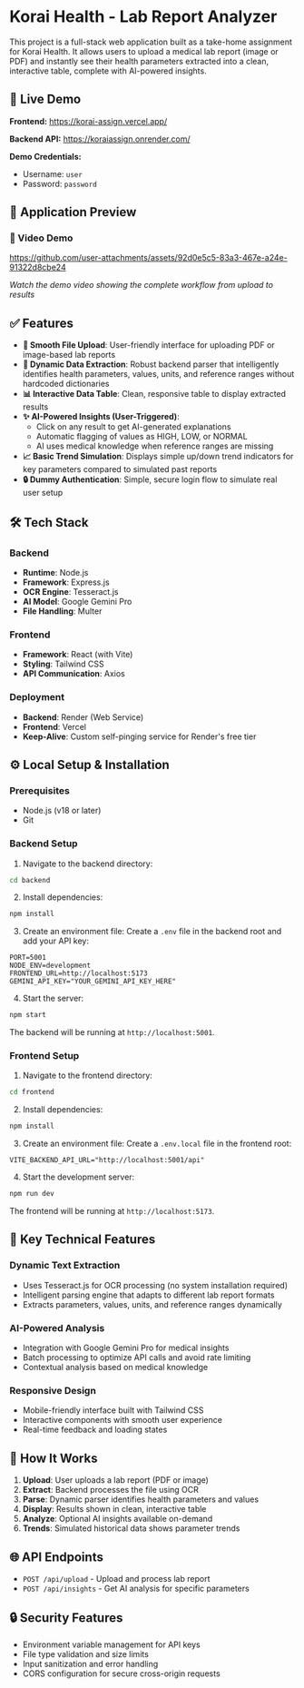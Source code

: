 # Korai Health - Lab Report Analyzer

This project is a full-stack web application built as a take-home assignment for Korai Health. It allows users to upload a medical lab report (image or PDF) and instantly see their health parameters extracted into a clean, interactive table, complete with AI-powered insights.

## 🚀 Live Demo

**Frontend:** https://korai-assign.vercel.app/

**Backend API:** https://koraiassign.onrender.com/

**Demo Credentials:**
- Username: `user`
- Password: `password`

## 📸 Application Preview

### 🎥 Video Demo
https://github.com/user-attachments/assets/92d0e5c5-83a3-467e-a24e-91322d8cbe24

*Watch the demo video showing the complete workflow from upload to results*

## ✅ Features

- **📄 Smooth File Upload**: User-friendly interface for uploading PDF or image-based lab reports
- **🧠 Dynamic Data Extraction**: Robust backend parser that intelligently identifies health parameters, values, units, and reference ranges without hardcoded dictionaries
- **📊 Interactive Data Table**: Clean, responsive table to display extracted results
- **✨ AI-Powered Insights (User-Triggered)**:
  - Click on any result to get AI-generated explanations
  - Automatic flagging of values as HIGH, LOW, or NORMAL
  - AI uses medical knowledge when reference ranges are missing
- **📈 Basic Trend Simulation**: Displays simple up/down trend indicators for key parameters compared to simulated past reports
- **🔒 Dummy Authentication**: Simple, secure login flow to simulate real user setup

## 🛠️ Tech Stack

### Backend
- **Runtime**: Node.js
- **Framework**: Express.js
- **OCR Engine**: Tesseract.js
- **AI Model**: Google Gemini Pro
- **File Handling**: Multer

### Frontend
- **Framework**: React (with Vite)
- **Styling**: Tailwind CSS
- **API Communication**: Axios

### Deployment
- **Backend**: Render (Web Service)
- **Frontend**: Vercel
- **Keep-Alive**: Custom self-pinging service for Render's free tier

## ⚙️ Local Setup & Installation

### Prerequisites
- Node.js (v18 or later)
- Git

### Backend Setup

1. Navigate to the backend directory:
```bash
cd backend
```

2. Install dependencies:
```bash
npm install
```

3. Create an environment file:
Create a `.env` file in the backend root and add your API key:
```env
PORT=5001
NODE_ENV=development
FRONTEND_URL=http://localhost:5173
GEMINI_API_KEY="YOUR_GEMINI_API_KEY_HERE"
```

4. Start the server:
```bash
npm start
```

The backend will be running at `http://localhost:5001`.

### Frontend Setup

1. Navigate to the frontend directory:
```bash
cd frontend
```

2. Install dependencies:
```bash
npm install
```

3. Create an environment file:
Create a `.env.local` file in the frontend root:
```env
VITE_BACKEND_API_URL="http://localhost:5001/api"
```

4. Start the development server:
```bash
npm run dev
```

The frontend will be running at `http://localhost:5173`.

## 🔧 Key Technical Features

### Dynamic Text Extraction
- Uses Tesseract.js for OCR processing (no system installation required)
- Intelligent parsing engine that adapts to different lab report formats
- Extracts parameters, values, units, and reference ranges dynamically

### AI-Powered Analysis
- Integration with Google Gemini Pro for medical insights
- Batch processing to optimize API calls and avoid rate limiting
- Contextual analysis based on medical knowledge

### Responsive Design
- Mobile-friendly interface built with Tailwind CSS
- Interactive components with smooth user experience
- Real-time feedback and loading states

## 📝 How It Works

1. **Upload**: User uploads a lab report (PDF or image)
2. **Extract**: Backend processes the file using OCR
3. **Parse**: Dynamic parser identifies health parameters and values
4. **Display**: Results shown in clean, interactive table
5. **Analyze**: Optional AI insights available on-demand
6. **Trends**: Simulated historical data shows parameter trends

## 🌐 API Endpoints

- `POST /api/upload` - Upload and process lab report
- `POST /api/insights` - Get AI analysis for specific parameters

## 🔒 Security Features

- Environment variable management for API keys
- File type validation and size limits  
- Input sanitization and error handling
- CORS configuration for secure cross-origin requests
